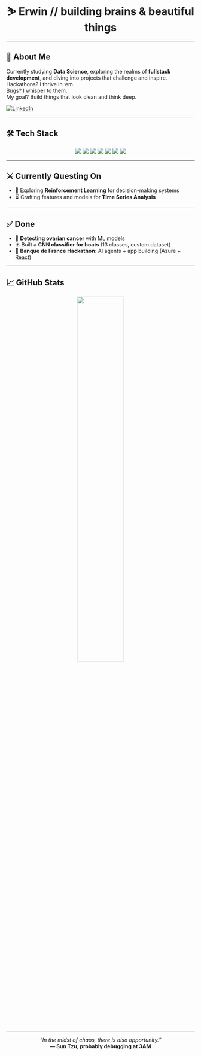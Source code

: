 <!-- README vibes: warrior-coded, data-sleek, and built different -->

<h1 align="center">⛷️ Erwin // building brains & beautiful things</h1>

---

## 🌱 About Me  
Currently studying **Data Science**, exploring the realms of **fullstack development**, and diving into projects that challenge and inspire.
Hackathons? I thrive in ‘em.   
Bugs? I whisper to them.   
My goal? Build things that look clean and think deep.  

[![LinkedIn](https://img.shields.io/badge/LinkedIn-Connect-blue?style=for-the-badge&logo=linkedin&logoColor=white)](https://www.linkedin.com/in/erwinrod/)

---

## 🛠️ Tech Stack  
<p align="center">
  <img src="https://img.shields.io/badge/Python-3776AB?style=for-the-badge&logo=python&logoColor=white"/>
  <img src="https://img.shields.io/badge/C++-00599C?style=for-the-badge&logo=c%2B%2B&logoColor=white"/>
  <img src="https://img.shields.io/badge/TensorFlow-FF6F00?style=for-the-badge&logo=tensorflow&logoColor=white"/>
  <img src="https://img.shields.io/badge/PyTorch-EE4C2C?style=for-the-badge&logo=pytorch&logoColor=white"/>
  <img src="https://img.shields.io/badge/Pandas-150458?style=for-the-badge&logo=pandas&logoColor=white"/>
  <img src="https://img.shields.io/badge/JavaScript-F7DF1E?style=for-the-badge&logo=javascript&logoColor=black"/>
  <img src="https://img.shields.io/badge/React-61DAFB?style=for-the-badge&logo=react&logoColor=black"/>
</p>


---

## ⚔️ Currently Questing On
- 🤖 Exploring **Reinforcement Learning** for decision-making systems  
- ⏳ Crafting features and models for **Time Series Analysis**

---

## ✅ Done
- 🧬 **Detecting ovarian cancer** with ML models  
- ⚓ Built a **CNN classifier for boats** (13 classes, custom dataset)  
- 🏦 **Banque de France Hackathon**: AI agents + app building (Azure + React)

---

## 📈 GitHub Stats  
<p align="center">
  <img src="https://github-readme-stats.vercel.app/api?username=ErwinGoneMad&show_icons=true&theme=tokyonight" width="50%" />
</p>

---

<p align="center">
  <em>“In the midst of chaos, there is also opportunity.”</em><br>
  <strong>— Sun Tzu, probably debugging at 3AM</strong>
</p>
